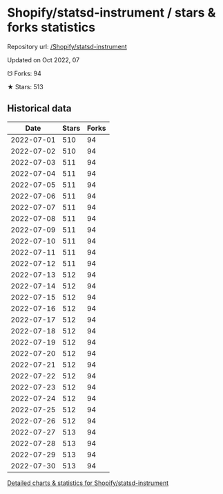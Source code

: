 # Shopify/statsd-instrument / stars & forks statistics

Repository url: [/Shopify/statsd-instrument](https://github.com/Shopify/statsd-instrument)

Updated on Oct 2022, 07

☋ Forks: 94

★ Stars: 513

## Historical data
| Date | Stars | Forks |
|------|-------|-------|
| 2022-07-01 | 510 | 94 | 
| 2022-07-02 | 510 | 94 | 
| 2022-07-03 | 511 | 94 | 
| 2022-07-04 | 511 | 94 | 
| 2022-07-05 | 511 | 94 | 
| 2022-07-06 | 511 | 94 | 
| 2022-07-07 | 511 | 94 | 
| 2022-07-08 | 511 | 94 | 
| 2022-07-09 | 511 | 94 | 
| 2022-07-10 | 511 | 94 | 
| 2022-07-11 | 511 | 94 | 
| 2022-07-12 | 511 | 94 | 
| 2022-07-13 | 512 | 94 | 
| 2022-07-14 | 512 | 94 | 
| 2022-07-15 | 512 | 94 | 
| 2022-07-16 | 512 | 94 | 
| 2022-07-17 | 512 | 94 | 
| 2022-07-18 | 512 | 94 | 
| 2022-07-19 | 512 | 94 | 
| 2022-07-20 | 512 | 94 | 
| 2022-07-21 | 512 | 94 | 
| 2022-07-22 | 512 | 94 | 
| 2022-07-23 | 512 | 94 | 
| 2022-07-24 | 512 | 94 | 
| 2022-07-25 | 512 | 94 | 
| 2022-07-26 | 512 | 94 | 
| 2022-07-27 | 513 | 94 | 
| 2022-07-28 | 513 | 94 | 
| 2022-07-29 | 513 | 94 | 
| 2022-07-30 | 513 | 94 | 


[Detailed charts & statistics for Shopify/statsd-instrument](https://reviewgithub.com/rep/Shopify/statsd-instrument)
